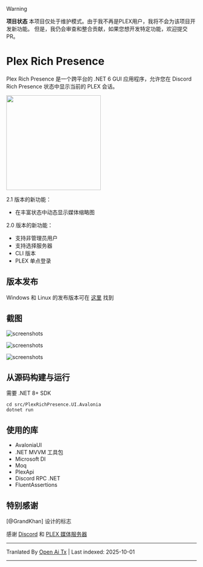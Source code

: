 > [!WARNING]  
>  **项目状态**
> 本项目仅处于维护模式。由于我不再是PLEX用户，我将不会为该项目开发新功能。
> 但是，我仍会审查和整合贡献，如果您想开发特定功能，欢迎提交PR。

# Plex Rich Presence

Plex Rich Presence 是一个跨平台的 .NET 6 GUI 应用程序，允许您在 Discord Rich Presence 状态中显示当前的 PLEX 会话。

<img src="https://github.com/Ombrelin/plex-rich-presence/blob/master/src/PlexRichPresence.UI.Avalonia/Assets/plex-rich-presence.png?raw=true" width="250" height="250">

2.1 版本的新功能：

- 在丰富状态中动态显示媒体缩略图

2.0 版本的新功能：

- 支持非管理员用户
- 支持选择服务器
- CLI 版本
- PLEX 单点登录

## 版本发布

Windows 和 Linux 的发布版本可在 [这里](https://github.com/Ombrelin/plex-rich-presence/releases/latest) 找到

## 截图

![screenshots](https://raw.githubusercontent.com/Ombrelin/plex-rich-presence/master/screenshots/login.png)

![screenshots](https://raw.githubusercontent.com/Ombrelin/plex-rich-presence/master/screenshots/server.png)

![screenshots](https://raw.githubusercontent.com/Ombrelin/plex-rich-presence/master/screenshots/activity.png)

## 从源码构建与运行

需要 .NET 8+ SDK

```
cd src/PlexRichPresence.UI.Avalonia
dotnet run
```
## 使用的库

- AvaloniaUI  
- .NET MVVM 工具包  
- Microsoft DI  
- Moq  
- PlexApi  
- Discord RPC .NET  
- FluentAssertions  

## 特别感谢

[@GrandKhan] 设计的标志  

感谢 [Discord](https://discord.com/) 和 [PLEX 媒体服务器](https://plex.tv)



---

Tranlated By [Open Ai Tx](https://github.com/OpenAiTx/OpenAiTx) | Last indexed: 2025-10-01

---